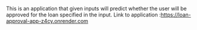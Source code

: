 This is an application that given inputs will predict whether the user will be approved for the loan specified in the input.
Link to application :https://loan-approval-app-z4cy.onrender.com
